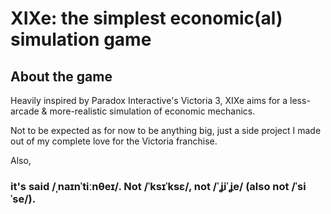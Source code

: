 # XIXe: the simplest economic(al) simulation game

## About the game

Heavily inspired by Paradox Interactive's Victoria 3, XIXe aims for a less-arcade & more-realistic simulation of economic mechanics.

Not to be expected as for now to be anything big, just a side project I made out of my complete love for the Victoria franchise.

Also,

### it's said /ˌnaɪnˈtiːnθeɪ/. Not /ˈksɪˈksɛ/, not /ˈʝiˈʝe/ (also not /ˈsiˈse/).
